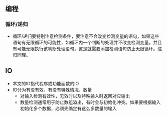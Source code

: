 ## 编程

### 循环/递归

- 循环/递归要特别注意检测条件，要注意不会改变检测变量的语句，如果这些语句有无限循环的可能性，如循环内一个判断的处理并不改变检测变量，并且有可能无限执行该判断处理语句，这是就需要添加检测语句防止无限循环。递归同理。

## IO

- 本文的IO指代程序或功能函数的IO
- IO分为有没有效，有没有特殊情况，数量
  - 对输入检测有效性，无效时以及特殊输入时返回对应输出
  - 数量检测通常用于防止数组溢出，有时会与初始化冲突。如果要根据输入初始化多个数据，必须先确定有这么多数量的输入

